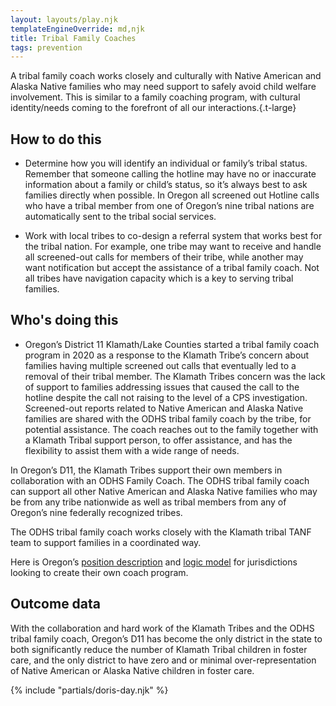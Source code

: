 ```yaml
---
layout: layouts/play.njk
templateEngineOverride: md,njk
title: Tribal Family Coaches
tags: prevention
---
```


A tribal family coach works closely and culturally with Native American and Alaska Native families who may need support to safely avoid child welfare involvement. This is similar to a family coaching program, with cultural identity/needs coming to the forefront of all our interactions.{.t-large}

## How to do this

* Determine how you will identify an individual or family’s tribal status. Remember that someone calling the hotline may have no or inaccurate information about a family or child’s status, so it’s always best to ask families directly when possible.  In Oregon all screened out Hotline calls who have a tribal member from one of Oregon’s nine tribal nations are automatically sent to the tribal social services.

* Work with local tribes to co-design a referral system that works best for the tribal nation. For example, one tribe may want to receive and handle all screened-out calls for members of their tribe, while another may want notification but accept the assistance of a tribal family coach.  Not all tribes have navigation capacity which is a key to serving tribal families.

## Who's doing this

* Oregon’s District 11 Klamath/Lake Counties started a tribal family coach program in 2020 as a response to the Klamath Tribe’s concern about families having multiple screened out calls that eventually led to a removal of their tribal member.  The Klamath Tribes concern was the lack of support to families addressing issues that caused the call to the hotline despite the call not raising to the level of a CPS investigation. Screened-out reports related to Native American and Alaska Native families are shared with the ODHS tribal family coach by the tribe, for potential assistance. The coach reaches out to the family together with a Klamath Tribal support person, to offer assistance, and has the flexibility to assist them with a wide range of needs.

In Oregon’s D11, the Klamath Tribes support their own members in collaboration with an ODHS Family Coach.  The ODHS tribal family coach can support all other Native American and Alaska Native families who may be from any tribe nationwide as well as tribal members from any of Oregon’s nine federally recognized tribes.

The ODHS tribal family coach works closely with the Klamath tribal TANF team to support families in a coordinated way.

Here is Oregon’s [position description](https://docs.google.com/document/d/1MXpOaBL2_cesoR42pI1NZxf6BNzKnWrX/edit?usp=drive_link&ouid=103308794074606378631&rtpof=true&sd=true) and [logic model](https://drive.google.com/file/d/1W8Q1M14JaWD0rOd37XmFD48QQ879ay0-/view?usp=drive_link) for jurisdictions looking to create their own coach program.

## Outcome data

With the collaboration and hard work of the Klamath Tribes and the ODHS tribal family coach, Oregon’s D11 has become the only district in the state to both significantly reduce the number of Klamath Tribal children in foster care, and the only district to have zero and or minimal over-representation of Native American or Alaska Native children in foster care.

{% include "partials/doris-day.njk" %}